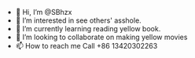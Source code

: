 - 👋 Hi, I’m @SBhzx
- 👀 I’m interested in see others' asshole.
- 🌱 I’m currently learning reading yellow book.
- 💞️ I’m looking to collaborate on making yellow movies
- 📫 How to reach me Call +86 13420302263

<!---
SBhzx/SBhzx is a ✨ special ✨ repository because its `README.md` (this file) appears on your GitHub profile.
You can click the Preview link to take a look at your changes.
--->
